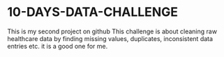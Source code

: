 # 10-DAYS-DATA-CHALLENGE
This is my second project on github
This challenge is about cleaning raw healthcare data by finding missing values, duplicates, inconsistent data entries etc.
it is a good one for me.
